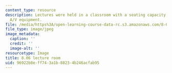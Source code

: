 ```yaml
---
content_type: resource
description: Lectures were held in a classroom with a seating capacity of 150 and
  A/V equipment.
file: /media/https%3A/open-learning-course-data-rc.s3.amazonaws.com/8-06-quantum-physics-iii-spring-2016/96922b8eff743a1b88234b246acfab95_8.06_1.jpg
file_type: image/jpeg
image_metadata:
  caption: ''
  credit: ''
  image-alt: ''
resourcetype: Image
title: 8.06 lecture room
uid: 96922b8e-ff74-3a1b-8823-4b246acfab95
---
```

